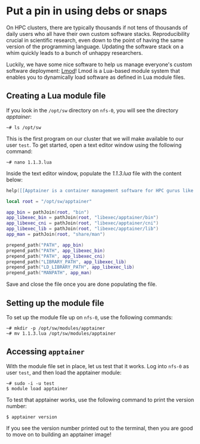 # Put a pin in using debs or snaps

On HPC clusters, there are typically thousands if not tens of thousands of daily users who all have their own custom
software stacks. Reproducibility crucial in scientific research, even down to the point of having the same version of 
the programming language. Updating the software stack on a whim quickly leads to a bunch of unhappy researchers.

Luckily, we have some nice software to help us manage everyone's custom software deployment: 
[Lmod](https://lmod.readthedocs.io/en/latest/)! Lmod is a Lua-based module system that enables you to dynamically
load software as defined in Lua module files.

## Creating a Lua module file

If you look in the `/opt/sw` directory on `nfs-0`, you will see the directory *apptainer*:

```text
~# ls /opt/sw
```

This is the first program on our cluster that we will make available to our user `test`. To get started, open a text
editor window using the following command:

```text
~# nano 1.1.3.lua
```

Inside the text editor window, populate the *1.1.3.lua* file with the content below:

```lua
help([[Apptainer is a container management software for HPC gurus like you and me]])

local root = "/opt/sw/apptainer"

app_bin = pathJoin(root, "bin")
app_libexec_bin = pathJoin(root, "libexec/apptainer/bin")
app_libexec_cni = pathJoin(root, "libexec/apptainer/cni")
app_libexec_lib = pathJoin(root, "libexec/apptainer/lib")
app_man = pathJoin(root, "share/man")

prepend_path("PATH", app_bin)
prepend_path("PATH", app_libexec_bin)
prepend_path("PATH", app_libexec_cni)
prepend_path("LIBRARY_PATH", app_libexec_lib)
prepend_path("LD_LIBRARY_PATH", app_libexec_lib)
prepend_path("MANPATH", app_man)
```

Save and close the file once you are done populating the file.

## Setting up the module file

To set up the module file up on `nfs-0`, use the following commands:

```text
~# mkdir -p /opt/sw/modules/apptainer
~# mv 1.1.3.lua /opt/sw/modules/apptainer
```

## Accessing `apptainer`

With the module file set in place, let us test that it works. Log into `nfs-0` as user `test`, and then load the
apptainer module:

```text
~# sudo -i -u test
$ module load apptainer
```

To test that apptainer works, use the following command to print the version number:

```text
$ apptainer version
```

If you see the version number printed out to the terminal, then you are good to move on to building an apptainer image!
